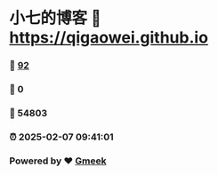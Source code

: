 # 小七的博客 :link: https://qigaowei.github.io 
### :page_facing_up: [92](https://qigaowei.github.io/tag.html) 
### :speech_balloon: 0 
### :hibiscus: 54803 
### :alarm_clock: 2025-02-07 09:41:01 
### Powered by :heart: [Gmeek](https://github.com/Meekdai/Gmeek)
